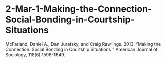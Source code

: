 # 2-Mar-1-Making-the-Connection-Social-Bonding-in-Courtship-Situations
McFarland, Daniel A., Dan Jurafsky, and Craig Rawlings. 2013. “Making the Connection: Social Bonding in Courtship Situations.” American Journal of Sociology, 118(6):1596-1649.
